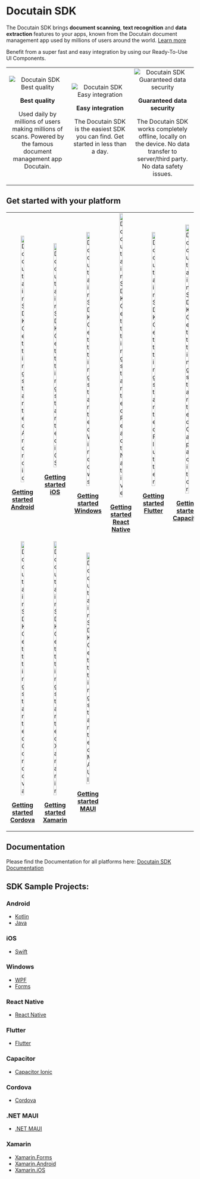 # Docutain SDK

The Docutain SDK brings <b>document scanning</b>, <b>text recognition</b> and <b>data extraction</b> features to your apps, known from the Docutain document management app used by millions of users around the world. [Learn more](https://sdk.docutain.com "Docutain SDK Homepage")

Benefit from a super fast and easy integration by using our Ready-To-Use UI Components.

<table width="100%"  style="border:0px solid white; width:100%;">
    <tr style="border: 0px;">
        <td align="center" width="33%" style="border:0px; width:33.33%">
            <img src="https://docs.docutain.com/img/bestscanner.svg" alt="Docutain SDK Best quality"/>
            <p>
            <b>Best quality</b>
            </p>
            <p>
            Used daily by millions of users making millions of scans. Powered by the famous document management app Docutain.
            </p>
        </td>
        <td align="center" width="33%" style="border:0px; width:33.33%">
            <img src="https://docs.docutain.com/img/datasafety.svg" alt="Docutain SDK Easy integration"/>
            <p>
            <b>Easy integration</b>
            </p>
            <p>
                The Docutain SDK is the easiest SDK you can find. Get started in less than a day.</br></br>
            </p>
        </td>
        <td align="center" width="33%" style="border:0px; width:33.33%">
            <img src="https://docs.docutain.com/img/bestscanner.svg" alt="Docutain SDK Guaranteed data security"/>
            <p>
            <b>Guaranteed data security</b>
            </p>
            <p>
            The Docutain SDK works completely offline, locally on the device. No data transfer to server/third party. No data safety issues.
            </p>
        </td>
    </tr>
</table>

## Get started with your platform

<table width="100%" style="border:0px solid white; width:100%;">
    <tr style="border: 0px;">
        <td align="center" width="14%" style="border:0px; width:14%">
            <img width="35%" src="https://sdk.docutain.com/Content/images/icon-android.svg" alt="Docutain SDK Getting started Android"/>
            <p>
            <b><a href="https://docs.docutain.com/docs/Android/intro" title="Docutain SDK documentation">Getting started Android</a></b>
            </p>
        </td>
        <td align="center" width="14%" style="border:0px; width:14%">
            <img width="35%" src="https://sdk.docutain.com/Content/images/icon-ios.svg" alt="Docutain SDK Gettting started iOS"/>
            <p>
            <b><a href="https://docs.docutain.com/docs/iOS/intro" title="Docutain SDK documentation">Getting started iOS</br></br></a></b>
            </p>
        </td>
        <td align="center" width="14%" style="border:0px; width:14%">
            <img width="35%" src="https://sdk.docutain.com/Content/images/icon-windows.svg" alt="Docutain SDK Gettting started Windows"/>
            <p>
            <b><a href="https://docs.docutain.com/docs/Windows/intro" title="Docutain SDK documentation">Getting started Windows</a></b>
            </p>
        </td>
        <td align="center" width="14%" style="border:0px; width:14%">
            <img width="35%" src="https://sdk.docutain.com/Content/images/icon-reactnative.svg" alt="Docutain SDK Gettting started React Native"/>
            <p>
            <b><a href="https://docs.docutain.com/docs/react-native/intro" title="Docutain SDK documentation">Getting started React Native</a></b>
            </p>
        </td>
         <td align="center" width="14%" style="border:0px; width:14%">
            <img width="35%" src="https://sdk.docutain.com/Content/images/icon-flutter.svg" alt="Docutain SDK Gettting started Flutter"/>
            <p>
            <b><a href="https://docs.docutain.com/docs/Flutter/intro" title="Docutain SDK documentation">Getting started Flutter</a></b>
            </p>
        </td>
        <td align="center" width="14%" style="border:0px; width:14%">
            <img width="35%" src="https://sdk.docutain.com/Content/images/icon-capacitor.svg" alt="Docutain SDK Gettting started Capacitor"/>
            <p>
            <b><a href="https://docs.docutain.com/docs/capacitor/intro" title="Docutain SDK documentation">Getting started Capacitor</a></b>
            </p>
        </td> 
    </tr>
    <tr style="border: 0px; solid white;">
        <td align="center" width="14%" style="border:0px; width:14%">
            <img width="35%" src="https://sdk.docutain.com/Content/images/icon-cordova.svg" alt="Docutain SDK Gettting started Cordova"/>
            <p>
            <b><a href="https://docs.docutain.com/docs/cordova/intro" title="Docutain SDK documentation">Getting started Cordova</a></b>
            </p>
        </td>  
        <td align="center" width="14%" style="border:0px; width:14%">
            <img width="35%" src="https://sdk.docutain.com/Content/images/icon-xamarin.svg" alt="Docutain SDK Gettting started Xamarin"/>
            <p>
            <b><a href="https://docs.docutain.com/docs/Xamarin/intro" title="Docutain SDK documentation">Getting started Xamarin</a></b>
            </p>
        </td>    
        <td align="center" width="14%" style="border:0px; width:14%">
            <img width="35%" src="https://sdk.docutain.com/Content/images/icon-maui.svg" alt="Docutain SDK Gettting started MAUI"/>
            <p>
            <b><a href="https://docs.docutain.com/docs/MAUI/intro" title="Docutain SDK documentation">Getting started MAUI</a></b>
            </p>
        </td> 
    </tr>
</table>

## Documentation
Please find the Documentation for all platforms here: [Docutain SDK Documentation](https://docs.docutain.com "Docutain SDK Documentation")

## SDK Sample Projects:

### Android
- [Kotlin](https://github.com/Docutain/Docutain-SDK-Example-Android-Kotlin)
- [Java](https://github.com/Docutain/Docutain-SDK-Example-Android-Java)

### iOS
- [Swift](https://github.com/Docutain/Docutain-SDK-Example-iOS-Swift)

### Windows
- [WPF](https://github.com/Docutain/Docutain-SDK-Example-Windows-WPF-.NET-Framework)
- [Forms](https://github.com/Docutain/Docutain-SDK-Example-Windows-Forms-.NET-Framework)

### React Native
- [React Native](https://github.com/Docutain/docutain-sdk-example-react-native)

### Flutter
- [Flutter](https://github.com/Docutain/docutain-sdk-example-flutter)
  
### Capacitor
- [Capacitor Ionic](https://github.com/Docutain/docutain-sdk-example-capacitor-ionic)

### Cordova
- [Cordova](https://github.com/Docutain/docutain-sdk-example-cordova-promisify)
  
### .NET MAUI
- [.NET MAUI](https://github.com/Docutain/docutain-sdk-example-.net-maui)
  
### Xamarin
- [Xamarin.Forms](https://github.com/Docutain/docutain-sdk-example-xamarin-forms)
- [Xamarin.Android](https://github.com/Docutain/docutain-sdk-example-xamarin-android)
- [Xamarin.iOS](https://github.com/Docutain/docutain-sdk-example-xamarin-ios)

